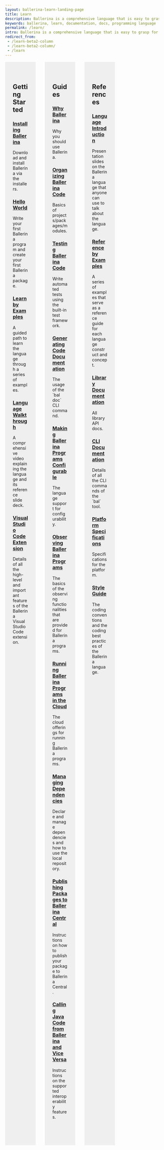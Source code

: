 ```yaml
---
layout: ballerina-learn-landing-page
title: Learn
description: Ballerina is a comprehensive language that is easy to grasp for anyone with prior programming experience. Start learning with the material below.
keywords: ballerina, learn, documentation, docs, programming language
permalink: /learn/
intro: Ballerina is a comprehensive language that is easy to grasp for anyone with prior programming experience. Start learning with the material below.
redirect_from:
 - /learn-beta2-column
 - /learn-beta2-column/
 - /learn
---
```


<div class="column-gray-box-row">
	<div class="column-gray-box-grid">
		<div class="column-gray-box"> 
			<h2 id="getting-started">Getting Started</h2>
			<h3 id="installing-ballerina"><a href="/learn/installing-ballerina/setting-up-ballerina/">Installing Ballerina</a></h3>
			<p>Download and install Ballerina via the installers.</p>
			<h3 id="hello-world"><a href="/learn/getting-started/hello-world/writing-your-first-ballerina-program/">Hello World</a></h3>
			<p>Write your first Ballerina program and create your first Ballerina package.</p>
			<h3 id="learn-by-example"><a href="/learn/by-example/introduction/">Learn by Examples</a></h3>
			<p>A guided path to learn the language through a series of examples.</p>
			<!--<h3 id="language-introduction-video"><a href="https://www.youtube.com/watch?v=My_uqtHvXV8&amp;t=10s">Language Introduction Video</a></h3>
			<p>A video introduction to the Ballerina Programming Language and what’s new in Swan Lake.</p>
			<h3 id="language-tasters"><a href="https://www.youtube.com/watch?v=My_uqtHvXV8&amp;t=10s">Language Tasters</a></h3>
			<p>End-to-end screencasts covering common use cases that give a taste of the Ballerina language.</p>
			<h3 id="language-walkthrough-slides"><a href="http://localhost:4000/learn/language-concepts/Ballerina_Language_Presentation-2021-03-08.pdf">Language Walkthrough Slides</a></h3>
			<p>A comprehensive reference slide deck explaining the language.</p>-->
			<h3 id="language-walkthrough-video"><a href="/learn/language-walkthrough/">Language Walkthrough</a></h3>
			<p>A comprehensive video explaining the language and its reference slide deck.</p>
			<h3 id="installing-ballerina"><a href="/learn/visual-studio-code-extension/quick-start/">Visual Studio Code Extension</a></h3>
			<p>Details of all the high-level and important features of the Ballerina Visual Studio Code extension.</p>
		</div>
	</div>
	<div class="column-gray-box-grid">
		<div class="column-gray-box">  
		<h2 id="concepts">Guides</h2>
		<h3 id="why-ballerina"><a href="/learn/why-ballerina/cloud-native/">Why Ballerina</a></h3>
		<p>Why you should use Ballerina.</p>
		<!--<h3 id="writing-idiomatic-ballerina-code"><a href="/learn/user-guide/">Writing Idiomatic Ballerina Code</a></h3>
		<p>Guide developers to start thinking in Ballerina.</p>-->
		<h3 id="organizing-ballerina-code"><a href="/learn/organizing-ballerina-code/package-layout/">Organizing Ballerina Code</a></h3>
		<p>Basics of projects/packages/modules.</p>
		<h3 id="testing-ballerina-code"><a href="/learn/testing-ballerina-code/testing-quick-start/">Testing Ballerina Code</a></h3>
		<p>Write automated tests using the built-in test framework.</p>
		<h3 id="generatinging-code-documentation"><a href="/learn/generating-code-documentation/">Generating Code Documentation
</a></h3>
		<p>The usage of the `bal doc` CLI command.</p>
		<h3 id="making-ballerina-programs-configurable"><a href="/learn/making-ballerina-programs-configurable/defining-configurable-variables/">Making Ballerina Programs Configurable</a></h3>
		<p>The language support for configurability.</p>
		<h3 id="observing-ballerina-programs"><a href="/learn/observing-ballerina-programs/observing-your-application-with-prometheus-grafana-and-jaeger/">Observing Ballerina Programs
</a></h3>
		<p>The basics of the observing functionalities that are provided for Ballerina programs.</p>
		<h3 id="running-ballerina-programs-in-the-cloud"><a href="/learn/running-ballerina-programs-in-the-cloud/code-to-cloud/">Running Ballerina Programs in the Cloud
</a></h3>
		<p>The cloud offerings for running Ballerina programs.</p>
		<h3 id="managing-dependencies"><a href="/learn/managing-dependencies/">Managing Dependencies </a></h3>
		<p>Declare and manage dependencies and how to use the local repository.</p>
		<h3 id="publishing-packages-to-ballerina-central"><a href="/learn/publishing-packages-to-ballerina-central/">Publishing Packages to Ballerina Central</a></h3>
		<p>Instructions on how to publish your package to Ballerina Central.</p>
		<h3 id="calling-java-code-from-ballerina-and-vice-versa"><a href="/learn/calling-java-code-from-ballerina-and-vice-versa/">Calling Java Code from Ballerina and Vice Versa</a></h3>
		<p>Instructions on the supported interoperability features.</p>
		</div>
	</div>
	<div class="column-gray-box-grid">
		<div class="column-gray-box">  
		<h2 id="references">References</h2>
		<h3 id="language-introduction-slides"><a href="/learn/language-introduction/">Language Introduction</a></h3>
		<p>Presentation slides on the Ballerina language that anyone can use to talk about the language.</p>
		<!--<h3 id="language-guide"><a href="/learn/language-concepts/">Language Guide</a></h3>
		<p>An elaborate textual guide to the Ballerina language.</p>-->
		<h3 id="reference-guide-by-examples"><a href="/learn/by-example/">Reference by Examples</a></h3>
		<p>A series of examples that serve as a reference guide for each language construct and concept.</p>
		<h3 id="library-documentation"><a href="https://lib.ballerina.io/">Library Documentation</a></h3>
		<p>All library API docs.</p>
		<h3 id="the-bal-tool"><a href="/learn/cli-documentation/cli-commands/">CLI Documentation</a></h3>
		<p>Details of all the CLI commands of the `bal` tool.</p>
		<h3 id="specifications"><a href="/learn/platform-specifications/">Platform Specifications</a></h3>
		<p>Specifications for the platform.</p>
        <h3 id="style-guide"><a href="/learn/style-guide/coding-conventions/">Style Guide</a></h3>
		<p>The coding conventions and the coding best practices of the Ballerina language.</p>
        <!--<h3 id="blogs-and-articles"><a href="https://blog.ballerina.io/">Blogs/Articles</a></h3>
		<p>Provides details of all the CLI commands of the `bal` tool.</p>-->
		</div>
	</div>
</div>

<style>
.cBallerina-io-Gray-row.cLandingPageintro{ 
	padding-bottom:0;
}

.cBallerina-io-Home-Middle-col{
	padding-left:15px !important;
} 
.column-gray-box{ 
    padding: 40px 25px 15px 25px;
    background-color:#efefef;
	height:	100%;
}
.cBallerina-io .column-gray-box h2{ 
  display:block;
  margin-top:0;
}
.cBallerina-io .column-gray-box h3{ 
  font-size:20px;
}
.column-gray-box-row{
	display: -webkit-box;
    display: -ms-flexbox;
    display: flex;
    -ms-flex-wrap: wrap;
    flex-wrap: wrap;
    margin-right: -15px;
    margin-left: -15px;
    margin-top: -15px;
}
.column-gray-box-grid{
    -webkit-box-flex: 0;
    -ms-flex: 0 0 100;
    flex: 0 0 100;
    max-width: 100;
	padding-left:15px;
	padding-right:15px;
	padding-top:15px;

}
@media only screen and (min-width: 992px) { 
	.column-gray-box-grid{
		-webkit-box-flex: 0;
		-ms-flex: 0 0 33.333333%;
		flex: 0 0 33.333333%;
		max-width: 33.333333%; 
	}
}
</style>
